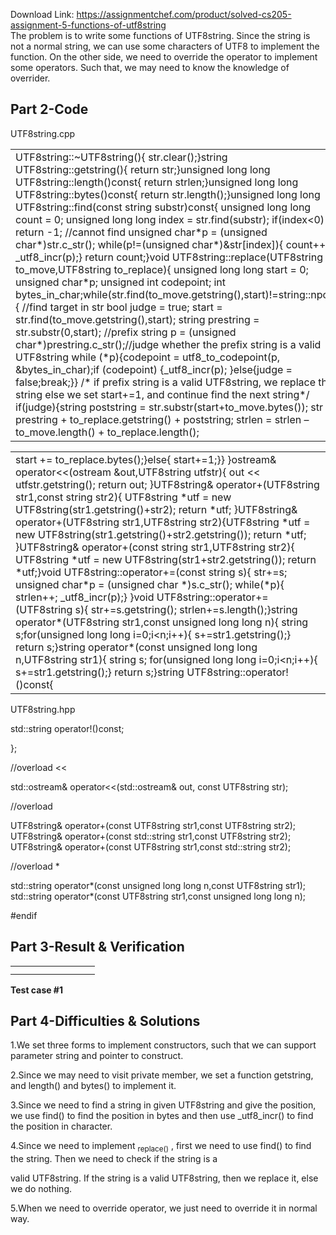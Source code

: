 Download Link: https://assignmentchef.com/product/solved-cs205-assignment-5-functions-of-utf8string
<br>
The problem is to write some functions of UTF8string. Since the string is not a normal string, we can use some characters of UTF8 to implement the function. On the other side, we need to override the operator to implement some operators. Such that, we may need to know the knowledge of overrider.




<h2>Part 2-Code</h2>

UTF8string.cpp




<table width="588">

 <tbody>

  <tr>

   <td width="588">UTF8string::~UTF8string(){     str.clear();}string UTF8string::getstring(){     return str;}unsigned long long UTF8string::length()const{     return strlen;}unsigned long long UTF8string::bytes()const{     return str.length();}unsigned long long UTF8string::find(const string substr)const{     unsigned long long count = 0;     unsigned long long index = str.find(substr);     if(index&lt;0) return -1;  //cannot find     unsigned char*p = (unsigned char*)str.c_str();     while(p!=(unsigned char*)&amp;str[index]){         count++;         _utf8_incr(p);}     return count;}void UTF8string::replace(UTF8string to_move,UTF8string to_replace){     unsigned long long start = 0;     unsigned char*p;     unsigned int codepoint;     int bytes_in_char;while(str.find(to_move.getstring(),start)!=string::npos){ //find target in str         bool judge = true;             start = str.find(to_move.getstring(),start);          string prestring = str.substr(0,start);      //prefix string         p = (unsigned char*)prestring.c_str();//judge whether the prefix string is a valid UTF8string         while (*p){codepoint = utf8_to_codepoint(p, &amp;bytes_in_char);if (codepoint) {_utf8_incr(p);             }else{judge = false;break;}}         /*         if prefix string is a valid UTF8string, we replace the string         else we set start+=1, and continue find the next string*/         if(judge){string poststring = str.substr(start+to_move.bytes());             str = prestring + to_replace.getstring() + poststring;             strlen = strlen – to_move.length() + to_replace.length();</td>

  </tr>

 </tbody>

</table>




<table width="588">

 <tbody>

  <tr>

   <td width="588">            start += to_replace.bytes();}else{             start+=1;}} }ostream&amp; operator&lt;&lt;(ostream &amp;out,UTF8string utfstr){     out &lt;&lt; utfstr.getstring();     return out; }UTF8string&amp; operator+(UTF8string str1,const string str2){     UTF8string *utf = new UTF8string(str1.getstring()+str2);     return *utf; }UTF8string&amp; operator+(UTF8string str1,UTF8string str2){UTF8string *utf = new UTF8string(str1.getstring()+str2.getstring());     return *utf; }UTF8string&amp; operator+(const string str1,UTF8string str2){     UTF8string *utf = new UTF8string(str1+str2.getstring());     return *utf;}void UTF8string::operator+=(const string s){     str+=s;     unsigned char*p = (unsigned char *)s.c_str();     while(*p){         strlen++;         _utf8_incr(p);} }void UTF8string::operator+=(UTF8string s){     str+=s.getstring();     strlen+=s.length();}string operator*(UTF8string str1,const unsigned long long n){     string s;for(unsigned long long i=0;i&lt;n;i++){         s+=str1.getstring();}     return s;}string operator*(const unsigned long long n,UTF8string str1){     string s;     for(unsigned long long i=0;i&lt;n;i++){         s+=str1.getstring();}     return s;}string UTF8string::operator!()const{</td>

  </tr>

 </tbody>

</table>

UTF8string.hpp

std::string operator!()const;

};

//overload &lt;&lt;

std::ostream&amp; operator&lt;&lt;(std::ostream&amp; out, const UTF8string str);

//overload


UTF8string&amp; operator+(const UTF8string str1,const UTF8string str2);         UTF8string&amp; operator+(const std::string str1,const UTF8string str2);         UTF8string&amp; operator+(const UTF8string str1,const std::string str2);

//overload *

std::string operator*(const unsigned long long n,const UTF8string str1);         std::string operator*(const UTF8string str1,const unsigned long long n);




#endif

<h2>Part 3-Result &amp; Verification</h2>

<table>

 <tbody>

  <tr>

   <td width="103"></td>

  </tr>

  <tr>

   <td></td>

   <td></td>

  </tr>

 </tbody>

</table>

<strong>Test case #1                                                                                                                                                                              </strong>

<h2>Part 4-Difficulties &amp; Solutions</h2>

1.We set three forms to implement constructors, such that we can support parameter string and pointer to construct.

2.Since we may need to visit private member, we set a function  getstring, and length() and  bytes() to implement it.

3.Since we need to find a string in given UTF8string and give the position, we use find() to find the position in bytes and then use _utf8_incr() to find the position in character.

4.Since we need to implement <sub>replace()</sub>  , first we need to use find() to find the string. Then we need to check if the string is a

valid UTF8string. If the string is a valid UTF8string, then we replace it, else we do nothing.

5.When we need to override operator, we just need to override it in normal way.